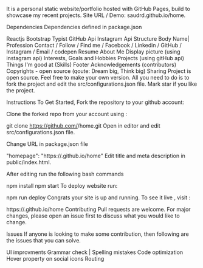 It is a personal static website/portfolio hosted with GitHub Pages, build to showcase my recent projects. Site URL / Demo: saudrd.github.io/home.

Dependencies
Dependencies defined in package.json

Reactjs
Bootstrap
Typist
GitHub Api
Instagram Api
Structure
Body
Name| Profession
Contact / Follow / Find me / Facebook / Linkedin / GitHub / Instagram / Email / codepen
Resume
About Me
Display picture (using instagram api)
Interests, Goals and Hobbies
Projects (using gitHub api)
Things I'm good at (Skills)
Footer
Acknowledgements (contributors)
Copyrights - open source
(qoute: Dream big, Think big)
Sharing
Project is open source. Feel free to make your own version. All you need to do is to fork the project and edit the src/configurations.json file. Mark star if you like the project.

Instructions
To Get Started, Fork the repository to your github account:

Clone the forked repo from your account using :

  git clone https://github.com/<your-username>/home.git
Open in editor and edit src/configurations.json file.

Change URL in package.json file

"homepage": "https://<your-username>.github.io/home"
Edit title and meta description in public/index.html.

After editing run the following bash commands

npm install
npm start
To deploy website run:

 npm run deploy
Congrats your site is up and running. To see it live , visit :

  https://<your-username>.github.io/home
Contributing
Pull requests are welcome. For major changes, please open an issue first to discuss what you would like to change.

Issues
If anyone is looking to make some contribution, then following are the issues that you can solve.

UI improvments
Grammar check | Spelling mistakes
Code optimization
Hover property on social icons
Routing
